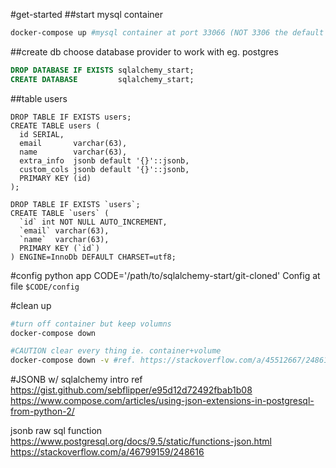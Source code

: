 #get-started
##start mysql container
```bash
docker-compose up #mysql container at port 33066 (NOT 3306 the default mysql port)
```

##create db
choose database provider to work with eg. postgres
```sql
DROP DATABASE IF EXISTS sqlalchemy_start;
CREATE DATABASE         sqlalchemy_start;
```

##table users
```postgresql
DROP TABLE IF EXISTS users;
CREATE TABLE users (
  id SERIAL,
  email       varchar(63),
  name        varchar(63),
  extra_info  jsonb default '{}'::jsonb,
  custom_cols jsonb default '{}'::jsonb,
  PRIMARY KEY (id)
);

```

```mysql
DROP TABLE IF EXISTS `users`;
CREATE TABLE `users` (
  `id` int NOT NULL AUTO_INCREMENT,
  `email` varchar(63),
  `name`  varchar(63),
  PRIMARY KEY (`id`)
) ENGINE=InnoDb DEFAULT CHARSET=utf8;

```

#config python app
CODE='/path/to/sqlalchemy-start/git-cloned'
Config at file `$CODE/config`


#clean up
```bash
#turn off container but keep volumns
docker-compose down

#CAUTION clear every thing ie. container+volume
docker-compose down -v #ref. https://stackoverflow.com/a/45512667/248616
```

#JSONB w/ sqlalchemy intro ref
https://gist.github.com/sebflipper/e95d12d72492fbab1b08
https://www.compose.com/articles/using-json-extensions-in-postgresql-from-python-2/

jsonb raw sql function
https://www.postgresql.org/docs/9.5/static/functions-json.html
https://stackoverflow.com/a/46799159/248616
